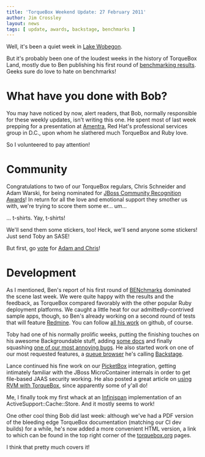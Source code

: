 ```yaml
---
title: 'TorqueBox Weekend Update: 27 February 2011'
author: Jim Crossley
layout: news
tags: [ update, awards, backstage, benchmarks ]
---
```


[PicketBox]: http://www.jboss.org/picketbox
[Amentra]: http://www.amentra.com
[speedmetal]: https://github.com/torquebox/speedmetal
[stompbox]: https://github.com/torquebox/stompbox
[Infinispan]: http://infinispan.org/
[wobegon]: http://en.wikipedia.org/wiki/Lake_Wobegon
[benchmark]: http://bit.ly/tbbenchmark
[Redmine]: http://www.redmine.org
[262]: https://issues.jboss.org/browse/TORQUE-262
[281]: https://issues.jboss.org/browse/TORQUE-281
[backgroundable]: http://torquebox.org/documentation/DEV/messaging.html#backgroundable
[Backstage]: https://github.com/torquebox/backstage
[jcra]: http://www.jboss.org/jbcra
[vote]: http://www.jboss.org/jbcra/voting.html
[nominees]: http://www.jboss.org/jbcra/nominees.html

Well, it's been a quiet week in [Lake Wobegon][wobegon].

But it's probably been one of the loudest weeks in the history of
TorqueBox Land, mostly due to Ben publishing his first round of
[benchmarking results][benchmark].  Geeks sure do love to hate on
benchmarks!

# What have you done with Bob?

You may have noticed by now, alert readers, that Bob, normally
responsible for these weekly updates, isn't writing this one.  He
spent most of last week prepping for a presentation at [Amentra], Red
Hat's professional services group in D.C., upon whom he slathered much
TorqueBox and Ruby love.

So I volunteered to pay attention!

# Community 

Congratulations to two of our TorqueBox regulars, Chris Schneider and
Adam Warski, for being nominated for
[JBoss Community Recognition Awards][jcra]!  In return for all the
love and emotional support they smother us with, we're trying to score
them some er... um...

... t-shirts.  Yay, t-shirts!  

We'll send them some stickers, too!  Heck, we'll send anyone some
stickers!  Just send Toby an SASE!

But first, go [vote] for [Adam and Chris][nominees]!

# Development

As I mentioned, Ben's report of his first round of
[BENchmarks][benchmark] dominated the scene last week.  We were quite
happy with the results and the feedback, as TorqueBox compared
favorably with the other popular Ruby deployment platforms.  We caught
a little heat for our admittedly-contrived sample apps, though, so
Ben's already working on a second round of tests that will feature
[Redmine].  You can follow [all his work][speedmetal] on github, of
course.

Toby had one of his normally prolific weeks, putting the finishing
touches on his awesome Backgroundable stuff, adding
[some docs][backgroundable] and finally squashing
[one of our most annoying bugs][262].  He also started work on one of
our most requested features, a [queue browser][281] he's calling
[Backstage].

Lance continued his fine work on our [PicketBox] integration, getting
intimately familiar with the JBoss MicroContainer internals in order
to get file-based JAAS security working.  He also posted a great
article on
[using RVM with TorqueBox](/news/2011/02/25/using-rvm-with-torquebox/),
since apparently some of y'all do!

Me, I finally took my first whack at an [Infinispan] implementation of
an ActiveSupport::Cache::Store.  And it mostly seems to work!

One other cool thing Bob did last week: although we've had a PDF
version of the bleeding edge TorqueBox documentation (matching our CI
dev builds) for a while, he's now added a more convenient HTML
version, a link to which can be found in the top right corner of the
[torquebox.org](/) pages.

I think that pretty much covers it!
